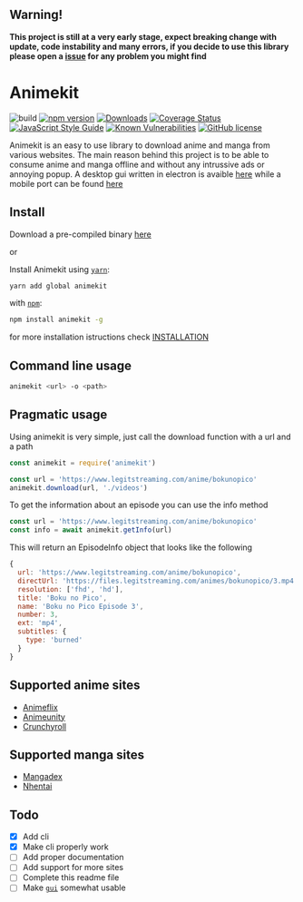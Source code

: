 ## __Warning!__
__This project is still at a very early stage, expect breaking change with update, code instability and many errors, if you decide to use this library please open a [issue](https://github.com/FedericoMorrone/animekit/issues) for any problem you might find__


# Animekit
![build](https://github.com/FedericoMorrone/animekit/workflows/ci/badge.svg)
[![npm version](https://badge.fury.io/js/animekit.svg)](https://badge.fury.io/js/animekit)
[![Downloads](https://img.shields.io/npm/dm/animekit.svg)](https://npmjs.com/animekit)
[![Coverage Status](https://coveralls.io/repos/github/FedericoMorrone/animekit/badge.svg?branch=master)](https://coveralls.io/github/FedericoMorrone/animekit?branch=master)
[![JavaScript Style Guide](https://img.shields.io/badge/code_style-standard-brightgreen.svg)](https://standardjs.com)
[![Known Vulnerabilities](https://snyk.io/test/github/FedericoMorrone/animekit/badge.svg?targetFile=package.json)](https://snyk.io/test/github/FedericoMorrone/animekit?targetFile=package.json)
[![GitHub license](https://img.shields.io/github/license/FedericoMorrone/animekit)](https://github.com/FedericoMorrone/animekit/blob/master/LICENSE) 



Animekit is an easy to use library to download anime and manga from various websites.
The main reason behind this project is to be able to consume anime and manga offline and without any intrussive ads or annoying popup.
A desktop gui written in electron is avaible [here](https://github.com/FedericoMorrone/animekit-desktop) while a mobile port can be found [here](https://github.com/FedericoMorrone/animekit-mobile)


## Install

Download a pre-compiled binary [here](https://github.com/FedericoMorrone/animekit/releases)

or

Install Animekit using [`yarn`](https://classic.yarnpkg.com/):

```bash
yarn add global animekit
```

with [`npm`](https://www.npmjs.com/):

```bash
npm install animekit -g
```
for more installation istructions check [INSTALLATION](INSTALLATION.md)

## Command line usage
```bash
animekit <url> -o <path>
```

## Pragmatic usage

Using animekit is very simple, just call the download function with a url and a path

```javascript
const animekit = require('animekit')

const url = 'https://www.legitstreaming.com/anime/bokunopico'
animekit.download(url, './videos')
```

To get the information about an episode you can use the info method

```javascript
const url = 'https://www.legitstreaming.com/anime/bokunopico'
const info = await animekit.getInfo(url)
```

This will return an EpisodeInfo object that looks like the following

```javascript
{
  url: 'https://www.legitstreaming.com/anime/bokunopico',
  directUrl: 'https://files.legitstreaming.com/animes/bokunopico/3.mp4',
  resolution: ['fhd', 'hd'],
  title: 'Boku no Pico',
  name: 'Boku no Pico Episode 3',
  number: 3,
  ext: 'mp4',
  subtitles: {
    type: 'burned'
  }
}

```

## Supported anime sites
* [Animeflix](https://animeflix.in/)
* [Animeunity](https://animeunity.it/)
* [Crunchyroll](https://www.crunchyroll.com/)

## Supported manga sites
* [Mangadex](https://mangadex.org/)
* [Nhentai](http://nhentai.net/)

## Todo

- [x] Add cli
- [x] Make cli properly work
- [ ] Add proper documentation
- [ ] Add support for more sites
- [ ] Complete this readme file
- [ ] Make [`gui`](https://github.com/FedericoMorrone/animekit-desktop) somewhat usable
